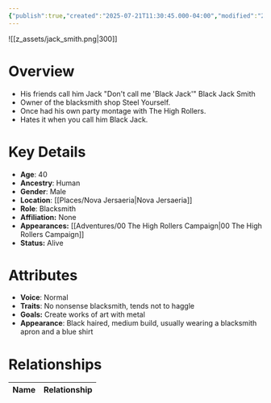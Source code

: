 ```yaml
---
{"publish":true,"created":"2025-07-21T11:30:45.000-04:00","modified":"2025-10-17T10:25:01.408-04:00","cssclasses":""}
---
```


![[z_assets/jack_smith.png|300]]

# Overview
- His friends call him Jack "Don't call me 'Black Jack'" Black Jack Smith
- Owner of the blacksmith shop Steel Yourself.
- Once had his own party montage with The High Rollers.
- Hates it when you call him Black Jack.

# Key Details
- **Age**: 40
- **Ancestry**: Human
- **Gender**: Male
- **Location**: [[Places/Nova Jersaeria\|Nova Jersaeria]]
- **Role**: Blacksmith
- **Affiliation:** None
- **Appearances:** [[Adventures/00 The High Rollers Campaign\|00 The High Rollers Campaign]]
- **Status:** Alive

# Attributes
- **Voice**: Normal
- **Traits**: No nonsense blacksmith, tends not to haggle
- **Goals:** Create works of art with metal
- **Appearance**: Black haired, medium build, usually wearing a blacksmith apron and a blue shirt

# Relationships

| Name  | Relationship |
| ----- | ------------ |
